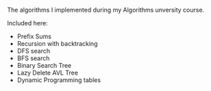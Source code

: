 The algorithms I implemented during my Algorithms unversity course.

Included here:
- Prefix Sums
- Recursion with backtracking
- DFS search
- BFS search
- Binary Search Tree
- Lazy Delete AVL Tree
- Dynamic Programming tables
